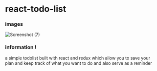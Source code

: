 # react-todo-list

### images
![Screenshot (7)](https://user-images.githubusercontent.com/83494187/182673896-be54e551-3bf1-4773-82df-256d53b7a867.png)


### information !
a simple todolist built with react and redux which allow you to save your plan and keep track of what you want to do and also serve as a reminder
